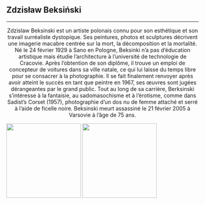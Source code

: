 ## Zdzisław Beksiński

---------------------
<p align="center"> Zdzislaw Beksinski est un artiste polonais connu pour son esthétique et son travail surréaliste dystopique. Ses peintures, photos et sculptures décrivent une imagerie macabre centrée sur la mort, la décomposition et la mortalité. Né le 24 février 1929 à Sano en Pologne, Beksinki n’a pas d’éducation artistique mais étudie l’architecture à l’université de technologie de Cracovie. Après l’obtention de son diplôme, il trouve un emploi de concepteur de voitures dans sa ville natale, ce qui lui laisse du temps libre pour se consacrer à la photographie. Il se fait finalement renvoyer après avoir atteint le succès en tant que peintre en 1967, ses œuvres sont jugées dérangeantes par le grand public. Tout au long de sa carrière, Berksinski s’intéresse à la fantaisie, au sadomasochisme et à l’érotisme, comme dans Sadist’s Corset (1957), photographie d’un dos nu de femme attaché et serré à l’aide de ficelle noire. Beksinski meurt assassiné le 21 février 2005 à Varsovie à l’âge de 75 ans.
</p>
<img src="https://fr.wikipedia.org/wiki/Zdzis%C5%82aw_Beksi%C5%84ski#/media/Fichier:Autoportrait_by_Zdzislaw_Beksinski_1956-57.jpg" height='195' alt="">
<img src=https://dam-13749.kxcdn.com/wp-content/uploads/2019/09/Zdzislaw-Beksinski-Noble-image-via-walldevil.jpg" height='195' alt="">
